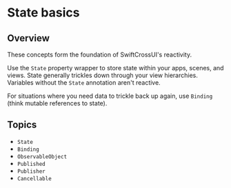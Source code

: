 # State basics

## Overview

These concepts form the foundation of SwiftCrossUI's reactivity.

Use the ``State`` property wrapper to store state within your apps, scenes,
and views. State generally trickles down through your view hierarchies. Variables
without the ``State`` annotation aren't reactive.

For situations where you need data to trickle back up again, use ``Binding``
(think mutable references to state).

## Topics

- ``State``
- ``Binding``
- ``ObservableObject``
- ``Published``
- ``Publisher``
- ``Cancellable``
